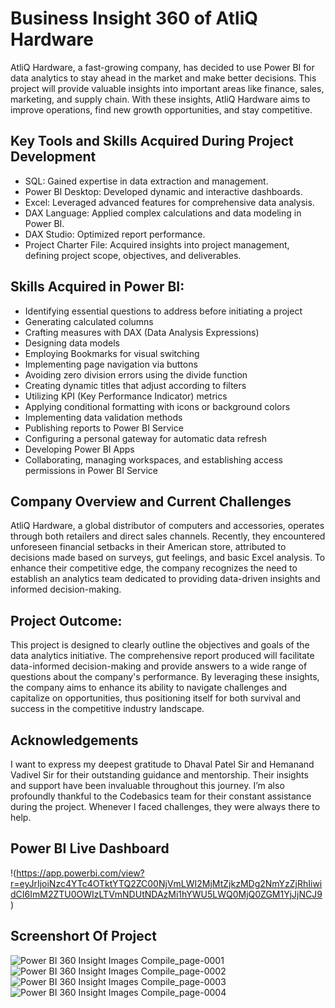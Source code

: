 
# Business Insight 360 of AtliQ Hardware
AtliQ Hardware, a fast-growing company, has decided to use Power BI for data analytics to stay ahead in the market and make better decisions. This project will provide valuable insights into important areas like finance, sales, marketing, and supply chain. With these insights, AtliQ Hardware aims to improve operations, find new growth opportunities, and stay competitive.





## Key Tools and Skills Acquired During Project Development
- SQL: Gained expertise in data extraction and management.
- Power BI Desktop: Developed dynamic and interactive dashboards.
- Excel: Leveraged advanced features for comprehensive data analysis.
- DAX Language: Applied complex calculations and data modeling in Power BI.
- DAX Studio: Optimized report performance.
- Project Charter File: Acquired insights into project management, defining project scope, objectives, and deliverables.
## Skills Acquired in Power BI:

- Identifying essential questions to address before initiating a project
- Generating calculated columns
- Crafting measures with DAX (Data Analysis Expressions)
- Designing data models
- Employing Bookmarks for visual switching
- Implementing page navigation via buttons
- Avoiding zero division errors using the divide function
- Creating dynamic titles that adjust according to filters
- Utilizing KPI (Key Performance Indicator) metrics
- Applying conditional formatting with icons or background colors
- Implementing data validation methods
- Publishing reports to Power BI Service
- Configuring a personal gateway for automatic data refresh
- Developing Power BI Apps
- Collaborating, managing workspaces, and establishing access permissions in Power BI Service
## Company Overview and Current Challenges

AtliQ Hardware, a global distributor of computers and accessories, operates through both retailers and direct sales channels. Recently, they encountered unforeseen financial setbacks in their American store, attributed to decisions made based on surveys, gut feelings, and basic Excel analysis. To enhance their competitive edge, the company recognizes the need to establish an analytics team dedicated to providing data-driven insights and informed decision-making.
##  Project Outcome: 
This project is designed to clearly outline the objectives and goals of the data analytics initiative. The comprehensive report produced will facilitate data-informed decision-making and provide answers to a wide range of questions about the company's performance. By leveraging these insights, the company aims to enhance its ability to navigate challenges and capitalize on opportunities, thus positioning itself for both survival and success in the competitive industry landscape.
## Acknowledgements

I want to express my deepest gratitude to Dhaval Patel Sir and Hemanand Vadivel Sir for their outstanding guidance and mentorship. Their insights and support have been invaluable throughout this journey. I’m also profoundly thankful to the Codebasics team for their constant assistance during the project. Whenever I faced challenges, they were always there to help.


## Power BI Live Dashboard

!(https://app.powerbi.com/view?r=eyJrIjoiNzc4YTc4OTktYTQ2ZC00NjVmLWI2MjMtZjkzMDg2NmYzZjRhIiwidCI6ImM2ZTU0OWIzLTVmNDUtNDAzMi1hYWU5LWQ0MjQ0ZGM1YjJjNCJ9)



## Screenshort Of Project
![Power BI 360 Insight Images Compile_page-0001](https://github.com/user-attachments/assets/1519c552-b190-4e9f-82c7-d8cb0c46a515)
![Power BI 360 Insight Images Compile_page-0002](https://github.com/user-attachments/assets/dc5c6b41-60f5-4337-a252-1faffb98de7c)
![Power BI 360 Insight Images Compile_page-0003](https://github.com/user-attachments/assets/028a0551-dbc5-4bf7-8b64-2613b63f75bd)
![Power BI 360 Insight Images Compile_page-0004](https://github.com/user-attachments/assets/ff5aba3b-87f2-4e2c-a561-cc8e5ea46727)


